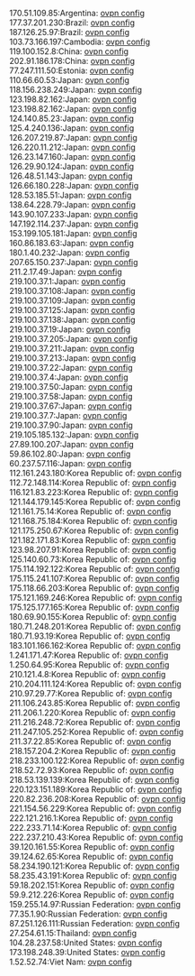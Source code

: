 170.51.109.85:Argentina: [ovpn config](vpn/170_51_109_85.ovpn)  
177.37.201.230:Brazil: [ovpn config](vpn/177_37_201_230.ovpn)  
187.126.25.97:Brazil: [ovpn config](vpn/187_126_25_97.ovpn)  
103.73.166.197:Cambodia: [ovpn config](vpn/103_73_166_197.ovpn)  
119.100.152.8:China: [ovpn config](vpn/119_100_152_8.ovpn)  
202.91.186.178:China: [ovpn config](vpn/202_91_186_178.ovpn)  
77.247.111.50:Estonia: [ovpn config](vpn/77_247_111_50.ovpn)  
110.66.60.53:Japan: [ovpn config](vpn/110_66_60_53.ovpn)  
118.156.238.249:Japan: [ovpn config](vpn/118_156_238_249.ovpn)  
123.198.82.162:Japan: [ovpn config](vpn/123_198_82_162.ovpn)  
123.198.82.162:Japan: [ovpn config](vpn/123_198_82_162.ovpn)  
124.140.85.23:Japan: [ovpn config](vpn/124_140_85_23.ovpn)  
125.4.240.136:Japan: [ovpn config](vpn/125_4_240_136.ovpn)  
126.207.219.87:Japan: [ovpn config](vpn/126_207_219_87.ovpn)  
126.220.11.212:Japan: [ovpn config](vpn/126_220_11_212.ovpn)  
126.23.147.160:Japan: [ovpn config](vpn/126_23_147_160.ovpn)  
126.29.90.124:Japan: [ovpn config](vpn/126_29_90_124.ovpn)  
126.48.51.143:Japan: [ovpn config](vpn/126_48_51_143.ovpn)  
126.66.180.228:Japan: [ovpn config](vpn/126_66_180_228.ovpn)  
128.53.185.51:Japan: [ovpn config](vpn/128_53_185_51.ovpn)  
138.64.228.79:Japan: [ovpn config](vpn/138_64_228_79.ovpn)  
143.90.107.233:Japan: [ovpn config](vpn/143_90_107_233.ovpn)  
147.192.114.237:Japan: [ovpn config](vpn/147_192_114_237.ovpn)  
153.199.105.181:Japan: [ovpn config](vpn/153_199_105_181.ovpn)  
160.86.183.63:Japan: [ovpn config](vpn/160_86_183_63.ovpn)  
180.1.40.232:Japan: [ovpn config](vpn/180_1_40_232.ovpn)  
207.65.150.237:Japan: [ovpn config](vpn/207_65_150_237.ovpn)  
211.2.17.49:Japan: [ovpn config](vpn/211_2_17_49.ovpn)  
219.100.37.1:Japan: [ovpn config](vpn/219_100_37_1.ovpn)  
219.100.37.108:Japan: [ovpn config](vpn/219_100_37_108.ovpn)  
219.100.37.109:Japan: [ovpn config](vpn/219_100_37_109.ovpn)  
219.100.37.125:Japan: [ovpn config](vpn/219_100_37_125.ovpn)  
219.100.37.138:Japan: [ovpn config](vpn/219_100_37_138.ovpn)  
219.100.37.19:Japan: [ovpn config](vpn/219_100_37_19.ovpn)  
219.100.37.205:Japan: [ovpn config](vpn/219_100_37_205.ovpn)  
219.100.37.211:Japan: [ovpn config](vpn/219_100_37_211.ovpn)  
219.100.37.213:Japan: [ovpn config](vpn/219_100_37_213.ovpn)  
219.100.37.22:Japan: [ovpn config](vpn/219_100_37_22.ovpn)  
219.100.37.4:Japan: [ovpn config](vpn/219_100_37_4.ovpn)  
219.100.37.50:Japan: [ovpn config](vpn/219_100_37_50.ovpn)  
219.100.37.58:Japan: [ovpn config](vpn/219_100_37_58.ovpn)  
219.100.37.67:Japan: [ovpn config](vpn/219_100_37_67.ovpn)  
219.100.37.7:Japan: [ovpn config](vpn/219_100_37_7.ovpn)  
219.100.37.90:Japan: [ovpn config](vpn/219_100_37_90.ovpn)  
219.105.185.132:Japan: [ovpn config](vpn/219_105_185_132.ovpn)  
27.89.100.207:Japan: [ovpn config](vpn/27_89_100_207.ovpn)  
59.86.102.80:Japan: [ovpn config](vpn/59_86_102_80.ovpn)  
60.237.57.116:Japan: [ovpn config](vpn/60_237_57_116.ovpn)  
112.161.243.180:Korea Republic of: [ovpn config](vpn/112_161_243_180.ovpn)  
112.72.148.114:Korea Republic of: [ovpn config](vpn/112_72_148_114.ovpn)  
116.121.83.223:Korea Republic of: [ovpn config](vpn/116_121_83_223.ovpn)  
121.144.179.145:Korea Republic of: [ovpn config](vpn/121_144_179_145.ovpn)  
121.161.75.14:Korea Republic of: [ovpn config](vpn/121_161_75_14.ovpn)  
121.168.75.184:Korea Republic of: [ovpn config](vpn/121_168_75_184.ovpn)  
121.175.250.67:Korea Republic of: [ovpn config](vpn/121_175_250_67.ovpn)  
121.182.171.83:Korea Republic of: [ovpn config](vpn/121_182_171_83.ovpn)  
123.98.207.91:Korea Republic of: [ovpn config](vpn/123_98_207_91.ovpn)  
125.140.60.73:Korea Republic of: [ovpn config](vpn/125_140_60_73.ovpn)  
175.114.192.122:Korea Republic of: [ovpn config](vpn/175_114_192_122.ovpn)  
175.115.241.107:Korea Republic of: [ovpn config](vpn/175_115_241_107.ovpn)  
175.118.66.203:Korea Republic of: [ovpn config](vpn/175_118_66_203.ovpn)  
175.121.169.246:Korea Republic of: [ovpn config](vpn/175_121_169_246.ovpn)  
175.125.177.165:Korea Republic of: [ovpn config](vpn/175_125_177_165.ovpn)  
180.69.90.155:Korea Republic of: [ovpn config](vpn/180_69_90_155.ovpn)  
180.71.248.201:Korea Republic of: [ovpn config](vpn/180_71_248_201.ovpn)  
180.71.93.19:Korea Republic of: [ovpn config](vpn/180_71_93_19.ovpn)  
183.101.166.162:Korea Republic of: [ovpn config](vpn/183_101_166_162.ovpn)  
1.241.171.47:Korea Republic of: [ovpn config](vpn/1_241_171_47.ovpn)  
1.250.64.95:Korea Republic of: [ovpn config](vpn/1_250_64_95.ovpn)  
210.121.4.8:Korea Republic of: [ovpn config](vpn/210_121_4_8.ovpn)  
210.204.111.124:Korea Republic of: [ovpn config](vpn/210_204_111_124.ovpn)  
210.97.29.77:Korea Republic of: [ovpn config](vpn/210_97_29_77.ovpn)  
211.106.243.85:Korea Republic of: [ovpn config](vpn/211_106_243_85.ovpn)  
211.206.1.220:Korea Republic of: [ovpn config](vpn/211_206_1_220.ovpn)  
211.216.248.72:Korea Republic of: [ovpn config](vpn/211_216_248_72.ovpn)  
211.247.105.252:Korea Republic of: [ovpn config](vpn/211_247_105_252.ovpn)  
211.37.22.85:Korea Republic of: [ovpn config](vpn/211_37_22_85.ovpn)  
218.157.204.2:Korea Republic of: [ovpn config](vpn/218_157_204_2.ovpn)  
218.233.100.122:Korea Republic of: [ovpn config](vpn/218_233_100_122.ovpn)  
218.52.72.93:Korea Republic of: [ovpn config](vpn/218_52_72_93.ovpn)  
218.53.139.139:Korea Republic of: [ovpn config](vpn/218_53_139_139.ovpn)  
220.123.151.189:Korea Republic of: [ovpn config](vpn/220_123_151_189.ovpn)  
220.82.236.208:Korea Republic of: [ovpn config](vpn/220_82_236_208.ovpn)  
221.154.56.229:Korea Republic of: [ovpn config](vpn/221_154_56_229.ovpn)  
222.121.216.1:Korea Republic of: [ovpn config](vpn/222_121_216_1.ovpn)  
222.233.71.14:Korea Republic of: [ovpn config](vpn/222_233_71_14.ovpn)  
222.237.210.43:Korea Republic of: [ovpn config](vpn/222_237_210_43.ovpn)  
39.120.161.55:Korea Republic of: [ovpn config](vpn/39_120_161_55.ovpn)  
39.124.62.65:Korea Republic of: [ovpn config](vpn/39_124_62_65.ovpn)  
58.234.190.121:Korea Republic of: [ovpn config](vpn/58_234_190_121.ovpn)  
58.235.43.191:Korea Republic of: [ovpn config](vpn/58_235_43_191.ovpn)  
59.18.202.151:Korea Republic of: [ovpn config](vpn/59_18_202_151.ovpn)  
59.9.212.226:Korea Republic of: [ovpn config](vpn/59_9_212_226.ovpn)  
159.255.14.97:Russian Federation: [ovpn config](vpn/159_255_14_97.ovpn)  
77.35.1.90:Russian Federation: [ovpn config](vpn/77_35_1_90.ovpn)  
87.251.126.111:Russian Federation: [ovpn config](vpn/87_251_126_111.ovpn)  
27.254.61.15:Thailand: [ovpn config](vpn/27_254_61_15.ovpn)  
104.28.237.58:United States: [ovpn config](vpn/104_28_237_58.ovpn)  
173.198.248.39:United States: [ovpn config](vpn/173_198_248_39.ovpn)  
1.52.52.74:Viet Nam: [ovpn config](vpn/1_52_52_74.ovpn)  
